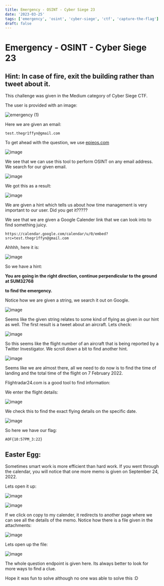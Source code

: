 ```yaml
---
title: Emergency - OSINT - Cyber Siege 23
date: '2023-03-25'
tags: ['emergency', 'osint', 'cyber-siege', 'ctf', 'capture-the-flag']
draft: false
---
```


# Emergency - OSINT - Cyber Siege 23

## Hint: In case of fire, exit the building rather than tweet about it.

This challenge was given in the Medium category of Cyber Siege CTF.

The user is provided with an image:

![emergency (1)](https://user-images.githubusercontent.com/95119705/221402531-bb6265ab-99ef-4eba-9e3c-bafb1dc3daf4.png)

Here we are given an email:

`
test.thegr1ffyn@gmail.com
`

To get ahead with the question, we use [epieos.com](http://epieos.com) 

![image](https://user-images.githubusercontent.com/95119705/221402085-3f4e4ee3-6691-4038-a81d-c6f51e47a702.png)


We see that we can use this tool to perform OSINT on any email address. We search for our given email.

![image](https://user-images.githubusercontent.com/95119705/221402116-ec64239d-c0e0-49f4-80f5-0038a2bedabe.png)


We got this as a result:

![image](https://user-images.githubusercontent.com/95119705/221402129-89d7f6f7-3a82-472e-838b-5f7cd85968b5.png)

We are given a hint which tells us about how time management is very important to our user. Did you get it????? 

We see that we are given a Google Calender link that we can look into to find something juicy.

`https://calendar.google.com/calendar/u/0/embed?src=test.thegr1ffyn@gmail.com`

Ahhhh, here it is:

![image](https://user-images.githubusercontent.com/95119705/221402140-c9efa949-d96f-42a9-a64a-8031b0454b8b.png)

So we have a hint:

**You are going in the right direction, continue perpendicular to the ground at SUM32768**

 **to find the emergency.**

Notice how we are given a string, we search it out on Google.

![image](https://user-images.githubusercontent.com/95119705/221402210-a945d1eb-1b08-4cd2-83e6-81b292bef948.png)


Seems like the given string relates to some kind of flying as given in our hint as well. The first result is a tweet about an aircraft. Lets check:

![image](https://user-images.githubusercontent.com/95119705/221402205-a84cc8b9-0848-4731-b2bd-dca349ee4111.png)


So this seems like the flight number of an aircraft that is being reported by a Twitter Investigator. We scroll down a bit to find another hint.

![image](https://user-images.githubusercontent.com/95119705/221402227-98f93add-662c-4ab8-ba8f-7ae91d655782.png)

Seems like we are almost there, all we need to do now is to find the time of landing and the total time of the flight on 7 February 2022. 

Flightradar24.com is a good tool to find information:

We enter the flight details:

![image](https://user-images.githubusercontent.com/95119705/221402258-17cb41e4-79ac-4dea-8118-5f2a92e067ba.png)

We check this to find the exact flying details on the specific date.

![image](https://user-images.githubusercontent.com/95119705/221402248-64df8a9e-e08e-4be8-80eb-95bde34cb136.png)

So here we have our flag:

```AOF{10:57PM_3:22}```

## Easter Egg:

Sometimes smart work is more efficient than hard work. If you went through the calendar, you will notice that one more memo is given on September 24, 2022.

Lets open it up:

![image](https://user-images.githubusercontent.com/95119705/221402378-79b55d79-8966-4996-916b-f4b33102a5ff.png)

![image](https://user-images.githubusercontent.com/95119705/221402385-2533d9e3-ae9d-4203-9c87-93376906cd93.png)

If we click on copy to my calender, it redirects to another page where we can see all the details of the memo. Notice how there is a file given in the attachments:

![image](https://user-images.githubusercontent.com/95119705/221402390-5f43fb6a-4f95-4103-93e2-917f81c1aa98.png)

Lets open up the file:

![image](https://user-images.githubusercontent.com/95119705/221402393-a6d9eb68-2e17-47f1-b400-13105aefd8fc.png)


The whole question endpoint is given here. Its always better to look for more ways to find a clue. 

Hope it was fun to solve although no one was able to solve this :D

